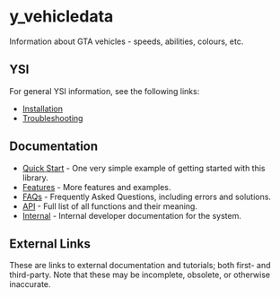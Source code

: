 # y_vehicledata

Information about GTA vehicles - speeds, abilities, colours, etc.

## YSI

For general YSI information, see the following links:

* [Installation](../installation.md)
* [Troubleshooting](../troubleshooting.md)

## Documentation

* [Quick Start](y_vehicledata/quick-start.md) - One very simple example of getting started with this library.
* [Features](y_vehicledata/features.md) - More features and examples.
* [FAQs](y_vehicledata/faqs.md) - Frequently Asked Questions, including errors and solutions.
* [API](y_vehicledata/api.md) - Full list of all functions and their meaning.
* [Internal](y_vehicledata/internal.md) - Internal developer documentation for the system.

## External Links

These are links to external documentation and tutorials; both first- and third-party.  Note that these may be incomplete, obsolete, or otherwise inaccurate.

